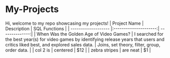 # My-Projects
Hi, welcome to my repo showcasing my projects! 
| Project Name        | Description           | SQL Functions  |
| ------------------- |:---------------------:| --------------:|
| When Was the Golden Age of Video Games?     | I searched for the best year(s) for video games by identifying release years that users and critics liked best, and  explored sales data. | Joins, set theory, filter, group, order data. |
| col 2 is      | centered      |   $12 |
| zebra stripes | are neat      |    $1 |


